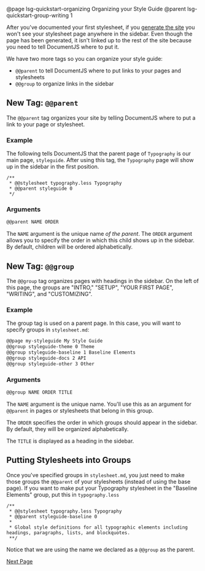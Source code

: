 @page lsg-quickstart-organizing Organizing your Style Guide
@parent lsg-quickstart-group-writing 1

After you've documented your first stylesheet, if you [generate the site](/docs/lsg-quickstart-generate.html) you won't see your stylesheet page anywhere in the sidebar. Even though the page has been generated, it isn't linked up to the rest of the site because you need to tell DocumentJS where to put it.

We have two more tags so you can organize your style guide:

- `@@parent` to tell DocumentJS where to put links to your pages and stylesheets
- `@@group` to organize links in the sidebar


## New Tag: `@@parent`

The `@@parent` tag organizes your site by telling DocumentJS where to put a link to your page or stylesheet.

### Example

The following tells DocumentJS that the parent page of `Typography` is our main page, `styleguide`. After using this tag, the `Typography` page will show up in the sidebar in the first position.

```less
/**
 * @@stylesheet typography.less Typography
 * @@parent styleguide 0
 */
```

### Arguments

```markdown
@@parent NAME ORDER
```

The `NAME` argument is the unique name *of the parent*. The `ORDER` argument allows you to specify the order in which this child shows up in the sidebar. By default, children will be ordered alphabetically.

## New Tag: `@@group`

The `@@group` tag organizes pages with headings in the sidebar. On the left of this page, the groups are "INTRO," "SETUP", "YOUR FIRST PAGE", "WRITING", and "CUSTOMIZING".

### Example

The group tag is used on a parent page. In this case, you will want to specify groups in `stylesheet.md`:

```markdown
@@page my-styleguide My Style Guide
@@group styleguide-theme 0 Theme
@@group styleguide-baseline 1 Baseline Elements
@@group styleguide-docs 2 API
@@group styleguide-other 3 Other
```

### Arguments

```markdown
@@group NAME ORDER TITLE 
```

The `NAME` argument is the unique name. You'll use this as an argument for `@@parent` in pages or stylesheets that belong in this group.

The `ORDER` specifies the order in which groups should appear in the sidebar. By default, they will be organized alphabetically.

The `TITLE` is displayed as a heading in the sidebar.

## Putting Stylesheets into Groups

Once you've specified groups in `stylesheet.md`, you just need to make those groups the `@@parent` of your stylesheets (instead of using the base page). If you want to make put your Typography stylesheet in the "Baseline Elements" group, put this in `typography.less`

```
/**
 * @@stylesheet typography.less Typography
 * @@parent styleguide-baseline 0
 * 
 * Global style definitions for all typographic elements including headings, paragraphs, lists, and blockquotes.
 **/
```

Notice that we are using the name we declared as a `@@group` as the parent.

[Next Page](/docs/lsg-quickstart-demos.html)